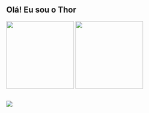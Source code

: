 ## Olá! Eu sou o Thor
<div>
<img height="180em" src="https://github-readme-stats.vercel.app/api?username=Kravellas&show_icons=true&theme=dark">
<img height="180em" src="https://github-readme-stats.vercel.app/api/top-langs/?username=Kravellas&layout=compact&theme=dark"/>

##
<a href="https://www.linkedin.com/in/thor-caravellas-campos-8b2200362" target="_blank"><img src="https://img.shields.io/badge/-LinkedIn-%230077B5?style=for-the-badge&logo=linkedin&logocolor=white" target="_blank">
</a>

